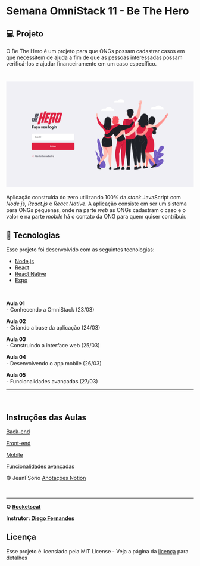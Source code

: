 # Semana OmniStack 11 -  Be The Hero

## 💻 Projeto
O Be The Hero é um projeto para que ONGs possam cadastrar casos em que necessitem de ajuda a fim de que as pessoas interessadas possam verificá-los e ajudar financeiramente em um caso específico.

<h1 align="center"><img align="center" src="./Be%20The%20Hero%20Omnistack%2011%200/frontend_home.png" alt="Omnistack 11 Web" width="700"></img></h1>

Aplicação construída do zero utilizando 100% da *stack* JavaScript com *Node.js, React.js* e *React Native*. A aplicação consiste em ser um sistema para ONGs pequenas, onde na parte *web* as ONGs cadastram o caso e o valor e na parte *mobile* há o contato da ONG para quem quiser contribuir.

## :rocket: Tecnologias

Esse projeto foi desenvolvido com as seguintes tecnologias:

- [Node.js](https://nodejs.org/en/)
- [React](https://reactjs.org)
- [React Native](https://facebook.github.io/react-native/)
- [Expo](https://expo.io/)





<br>

 **Aula 01**
<br> - Conhecendo a OmniStack (23/03)

**Aula 02** 
<br> - Criando a base da aplicação (24/03)
 
 **Aula 03**
<br> - Construindo a interface web (25/03)

**Aula 04** 
<br> - Desenvolvendo o app mobile (26/03)

**Aula 05** 
<br> - Funcionalidades avançadas (27/03)

---
<br>


## Instruções das Aulas

[Back-end](Be%20The%20Hero%20Omnistack%2011%200/Back%20end.md)

[Front-end](Be%20The%20Hero%20Omnistack%2011%200/Front%20end.md)

[Mobile](Be%20The%20Hero%20Omnistack%2011%200/Mobile.md)

[Funcionalidades avançadas](Be%20The%20Hero%20Omnistack%2011%200/Funcionalidades%20avan%20adas.md)



&copy; JeanFSorio
[Anotações Notion](https://www.notion.so/Be-The-Hero-Omnistack-11-0-688ec8a27948481f901db20fb90de4e3)


<br>

---

**&copy; [Rocketseat](https://rocketseat.com.br/)**

**Instrutor: [Diego Fernandes](https://github.com/diego3g)**
## Licença

Esse projeto é licensiado pela MIT License - Veja a página da [licença](https://opensource.org/licenses/MIT) para detalhes